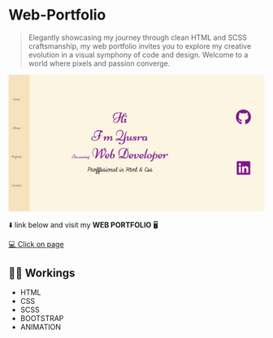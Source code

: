 # Web-Portfolio
>Elegantly showcasing my journey through clean HTML and SCSS craftsmanship, my web portfolio invites you to explore my creative evolution in a visual symphony of code and design. Welcome to a world where pixels and passion converge.
 
![preview](HOMESCREEN.jpeg)

⬇️ link below and visit my **WEB PORTFOLIO** 🖥️


[💻 Click on page](https://yusra-ahmad.github.io/Web-dev-orientation-final-project/)
## 👩‍💻 Workings
- HTML
- CSS
- SCSS
- BOOTSTRAP
- ANIMATION
